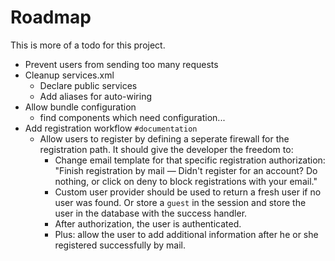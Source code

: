 # Roadmap

This is more of a todo for this project.

- Prevent users from sending too many requests
- Cleanup services.xml
    - Declare public services
    - Add aliases for auto-wiring
- Allow bundle configuration
    - find components which need configuration...
- Add registration workflow `#documentation`
    - Allow users to register by defining a seperate firewall for the registration path. It should give the developer the freedom to:
        - Change email template for that specific registration authorization: "Finish registration by mail — Didn't register for an account? Do nothing, or click on deny to block registrations with your email."
        - Custom user provider should be used to return a fresh user if no user was found. Or store a `guest` in the session and store the user in the database with the success handler.
        - After authorization, the user is authenticated.
        - Plus: allow the user to add additional information after he or she registered successfully by mail. 

